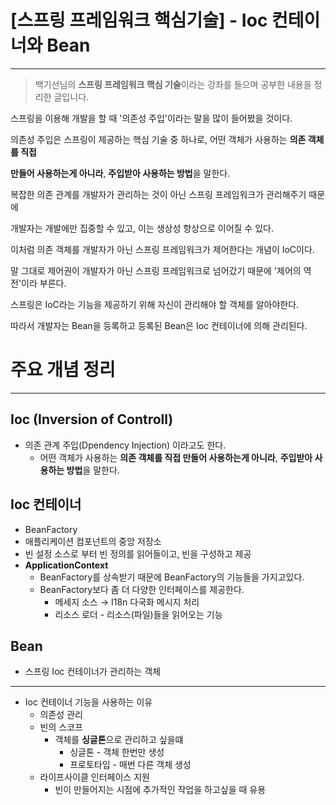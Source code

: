 # [스프링 프레임워크 핵심기술] - Ioc 컨테이너와 Bean

---

> 백기선님의 **스프링 프레임워크 핵심 기술**이라는 강좌를 들으며 공부한 내용을 정리한 글입니다.
>

스프링을 이용해 개발을 할 때 '의존성 주입'이라는 말을 많이 들어봤을 것이다.

의존성 주입은 스프링이 제공하는 핵심 기술 중 하나로, 어떤 객체가 사용하는 **의존 객체를 직접**

**만들어 사용하는게 아니라**, **주입받아 사용하는 방법**을 말한다.

복잡한 의존 관계를 개발자가 관리하는 것이 아닌 스프링 프레임워크가 관리해주기 때문에

개발자는 개발에만 집중할 수 있고, 이는 생상성 향상으로 이어질 수 있다.

이처럼 의존 객체를 개발자가 아닌 스프링 프레임워크가 제어한다는 개념이 IoC이다.

말 그대로 제어권이 개발자가 아닌 스프링 프레임워크로 넘어갔기 때문에 '제어의 역전'이라 부른다.

스프링은 IoC라는 기능을 제공하기 위해 자신이 관리해야 할 객체를 알아야한다.

따라서 개발자는 Bean을 등록하고 등록된 Bean은 Ioc 컨테이너에 의해 관리된다.

# 주요 개념 정리

---

## Ioc (Inversion of Controll)

- 의존 관계 주입(Dpendency Injection) 이라고도 한다.
    - 어떤 객체가 사용하는 **의존 객체를 직접 만들어 사용하는게 아니라**,
      **주입받아 사용하는 방법**을 말한다.

## Ioc 컨테이너

- BeanFactory
- 애플리케이션 컴포넌트의 중앙 저장소
- 빈 설정 소스로 부터 빈 정의를 읽어들이고, 빈을 구성하고 제공
- **ApplicationContext**
    - BeanFactory를 상속받기 때문에 BeanFactory의 기능들을 가지고있다.
    - BeanFactory보다 좀 더 다양한 인터페이스를 제공한다.
        - 메세지 소스 → I18n 다국화 메시지 처리
        - 리소스 로더 - 리소스(파일)들을 읽어오는 기능

## Bean

- 스프링 Ioc 컨테이너가 관리하는 객체

---

- Ioc 컨테이너 기능을 사용하는 이유
    - 의존성 관리
    - 빈의 스코프
        - 객체를 **싱글톤**으로 관리하고 싶을떄
            - 싱글톤 - 객체 한번만 생성
            - 프로토타입 - 매번 다른 객체 생성
    - 라이프사이클 인터페이스 지원
        - 빈이 만들어지는 시점에 추가적인 작업을 하고싶을 때 유용